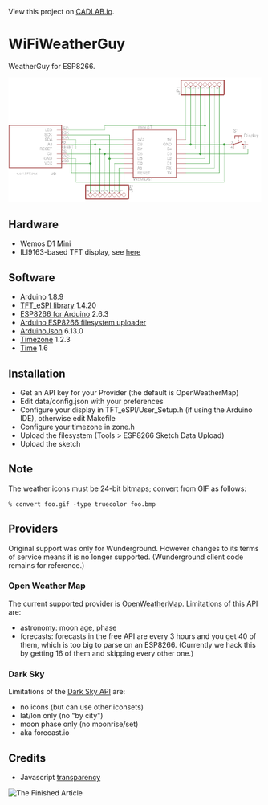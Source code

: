 View this project on [CADLAB.io](https://cadlab.io/project/1280). 

# WiFiWeatherGuy
WeatherGuy for ESP8266.

![Schematic](eagle/schematic.png)

## Hardware
- Wemos D1 Mini
- ILI9163-based TFT display, see [here](http://henrysbench.capnfatz.com/henrys-bench/arduino-displays/arduino-1-44-in-spi-tft-display-tutorial/)

## Software
- Arduino 1.8.9
- [TFT_eSPI library](https://github.com/Bodmer/TFT_eSPI) 1.4.20
- [ESP8266 for Arduino](https://github.com/esp8266/Arduino.git) 2.6.3
- [Arduino ESP8266 filesystem uploader](https://github.com/esp8266/arduino-esp8266fs-plugin)
- [ArduinoJson](http://arduinojson.org/) 6.13.0
- [Timezone](https://github.com/JChristensen/Timezone) 1.2.3
- [Time](https://github.com/PaulStoffregen/Time) 1.6

## Installation
- Get an API key for your Provider (the default is OpenWeatherMap)
- Edit data/config.json with your preferences
- Configure your display in TFT_eSPI/User_Setup.h (if using the Arduino IDE), otherwise edit Makefile
- Configure your timezone in zone.h
- Upload the filesystem (Tools > ESP8266 Sketch Data Upload)
- Upload the sketch

## Note
The weather icons must be 24-bit bitmaps; convert from GIF as follows:

    % convert foo.gif -type truecolor foo.bmp 

## Providers
Original support was only for Wunderground. However changes to its
terms of service means it is no longer supported. (Wunderground
client code remains for reference.)

### Open Weather Map
The current supported provider is [OpenWeatherMap](https://openweathermap.org).
Limitations of this API are:
- astronomy: moon age, phase
- forecasts: forecasts in the free API are every 3 hours and you get 40 of
them, which is too big to parse on an ESP8266. (Currently we hack this by
getting 16 of them and skipping every other one.)

### Dark Sky
Limitations of the [Dark Sky API](https://darksky.net/dev/docs) are:
- no icons (but can use other iconsets)
- lat/lon only (no "by city")
- moon phase only (no moonrise/set)
- aka forecast.io

## Credits
- Javascript [transparency](https://github.com/leonidas/transparency)

![The Finished Article](eagle/wwg.png)
